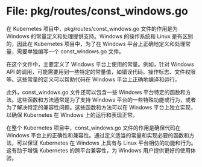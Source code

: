 # File: pkg/routes/const_windows.go

在 Kubernetes 项目中，pkg/routes/const_windows.go 文件的作用是为 Windows 的常量定义和处理提供支持。Windows 的操作系统和 Linux 是有区别的，因此在 Kubernetes 项目中，为了在 Windows 平台上正确地定义和处理常量，需要单独编写一个 const_windows.go 文件。

在这个文件中，主要定义了 Windows 平台上使用的常量。例如，针对 Windows API 的调用，可能需要用到一些特定的常量值，如错误代码、操作标志、文件权限等。这些常量的定义可以帮助代码在 Windows 平台上正确地编译和运行。

此外，const_windows.go 文件还可以包含一些 Windows 平台特定的函数和方法。这些函数和方法通常是为了支持 Windows 平台的一些特殊功能或行为，或者为了解决特定的兼容性问题。这些函数和方法可以在 Windows 平台上独立实现，以确保 Kubernetes 在 Windows 上的运行和表现正常。

在整个 Kubernetes 项目中，const_windows.go 文件的作用是确保代码在 Windows 平台上的正确性和兼容性。通过定义适当的常量和实现必要的函数和方法，可以保证 Kubernetes 在 Windows 上具有与 Linux 平台相仿的功能和行为。这有助于增强 Kubernetes 的跨平台兼容性，为 Windows 用户提供更好的使用体验。

